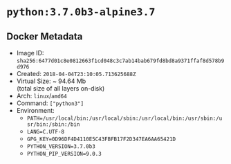 # `python:3.7.0b3-alpine3.7`

## Docker Metadata

- Image ID: `sha256:6477d01c8e0812663f1cd048c3c7ab14bab679fd8bd8a9371ffaf8d578b9d976`
- Created: `2018-04-04T23:10:05.713625688Z`
- Virtual Size: ~ 94.64 Mb  
  (total size of all layers on-disk)
- Arch: `linux`/`amd64`
- Command: `["python3"]`
- Environment:
  - `PATH=/usr/local/bin:/usr/local/sbin:/usr/local/bin:/usr/sbin:/usr/bin:/sbin:/bin`
  - `LANG=C.UTF-8`
  - `GPG_KEY=0D96DF4D4110E5C43FBFB17F2D347EA6AA65421D`
  - `PYTHON_VERSION=3.7.0b3`
  - `PYTHON_PIP_VERSION=9.0.3`
